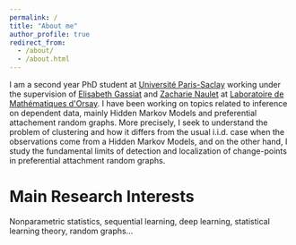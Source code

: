 ```yaml
---
permalink: /
title: "About me"
author_profile: true
redirect_from: 
  - /about/
  - /about.html
---
```


I am a second year PhD student at [Université Paris-Saclay](https://www.universite-paris-saclay.fr/) working under the supervision of [Elisabeth Gassiat](https://www.imo.universite-paris-saclay.fr/~elisabeth.gassiat/) and [Zacharie Naulet](https://www.imo.universite-paris-saclay.fr/~zacharie.naulet/) at [Laboratoire de Mathématiques d'Orsay](https://www.imo.universite-paris-saclay.fr/fr/). I have been working on topics related to inference on dependent data, mainly Hidden Markov Models and preferential attachement random graphs. More precisely, I seek to understand the problem of clustering and how it differs from the usual i.i.d. case when the observations come from a Hidden Markov Models, and on the other hand, I study the fundamental limits of detection and localization of change-points in preferential attachment random graphs.

Main Research Interests
======
Nonparametric statistics, sequential learning, deep learning, statistical learning theory, random graphs...
